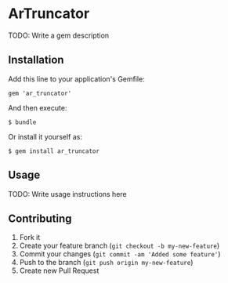 # ArTruncator

TODO: Write a gem description

## Installation

Add this line to your application's Gemfile:

    gem 'ar_truncator'

And then execute:

    $ bundle

Or install it yourself as:

    $ gem install ar_truncator

## Usage

TODO: Write usage instructions here

## Contributing

1. Fork it
2. Create your feature branch (`git checkout -b my-new-feature`)
3. Commit your changes (`git commit -am 'Added some feature'`)
4. Push to the branch (`git push origin my-new-feature`)
5. Create new Pull Request
